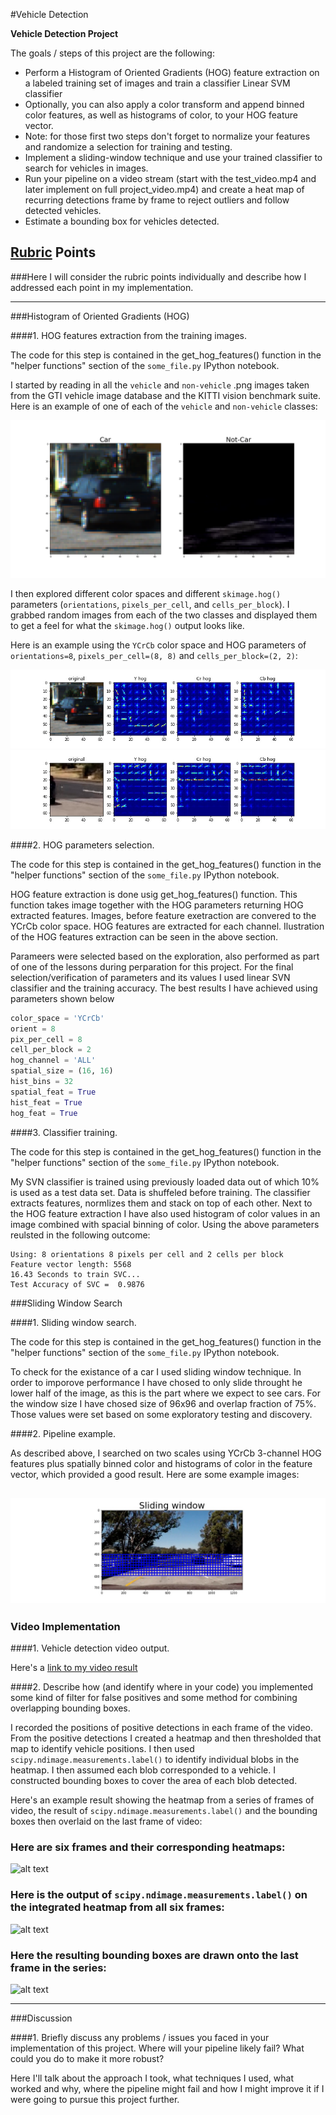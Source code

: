 #Vehicle Detection

**Vehicle Detection Project**

The goals / steps of this project are the following:

* Perform a Histogram of Oriented Gradients (HOG) feature extraction on a labeled training set of images and train a classifier Linear SVM classifier
* Optionally, you can also apply a color transform and append binned color features, as well as histograms of color, to your HOG feature vector. 
* Note: for those first two steps don't forget to normalize your features and randomize a selection for training and testing.
* Implement a sliding-window technique and use your trained classifier to search for vehicles in images.
* Run your pipeline on a video stream (start with the test_video.mp4 and later implement on full project_video.mp4) and create a heat map of recurring detections frame by frame to reject outliers and follow detected vehicles.
* Estimate a bounding box for vehicles detected.

[//]: # (Image References)
[image1]: ./output_images/car_notcar.png
[image2]: ./output_images/HOG_example_car.jpg
[image3]: ./output_images/HOG_example_notcar.jpg
[image4]: ./output_images/slide_window_example.jpg
[image5]: ./examples/bboxes_and_heat.png
[image6]: ./examples/labels_map.png
[image7]: ./examples/output_bboxes.png
[video1]: ./project_video.mp4

## [Rubric](https://review.udacity.com/#!/rubrics/513/view) Points
###Here I will consider the rubric points individually and describe how I addressed each point in my implementation.  

---
###Histogram of Oriented Gradients (HOG)

####1. HOG features extraction from the training images.

The code for this step is contained in the get_hog_features() function in the "helper functions" section of the `some_file.py` IPython notebook.

I started by reading in all the `vehicle` and `non-vehicle` .png images taken from the GTI vehicle image database and the KITTI vision benchmark suite. Here is an example of one of each of the `vehicle` and `non-vehicle` classes:

![alt text][image1]

I then explored different color spaces and different `skimage.hog()` parameters (`orientations`, `pixels_per_cell`, and `cells_per_block`).  I grabbed random images from each of the two classes and displayed them to get a feel for what the `skimage.hog()` output looks like.

Here is an example using the `YCrCb` color space and HOG parameters of `orientations=8`, `pixels_per_cell=(8, 8)` and `cells_per_block=(2, 2)`:


![alt text][image2]
![alt text][image3]

####2. HOG parameters selection.

The code for this step is contained in the get_hog_features() function in the "helper functions" section of the `some_file.py` IPython notebook.

HOG feature extraction is done usig get_hog_features() function. This function takes image together with the HOG parameters returning HOG extracted features. Images, before feature exetraction are convered to the YCrCb color space. HOG features are extracted for each channel. Ilustration of the HOG features extraction can be seen in the above section.

Parameers were selected based on the exploration, also performed as part of one of the lessons during perparation for this project. For the final selection/verification of parameters and its values I used linear SVN classifier and the training accuracy. The best results I have achieved using parameters shown below

```python
color_space = 'YCrCb'
orient = 8
pix_per_cell = 8
cell_per_block = 2
hog_channel = 'ALL'
spatial_size = (16, 16)
hist_bins = 32
spatial_feat = True
hist_feat = True
hog_feat = True
```

####3. Classifier training.

The code for this step is contained in the get_hog_features() function in the "helper functions" section of the `some_file.py` IPython notebook.

My SVN classifier is trained using previously loaded data out of which 10% is used as a test data set. Data is shuffeled before training. The classifier extracts features, normlizes them and stack on top of each other. Next to the HOG feature extraction I have also used histogram of color values in an image combined with spacial binning of color. Using the above parameters reulsted in the following outcome:

```
Using: 8 orientations 8 pixels per cell and 2 cells per block
Feature vector length: 5568
16.43 Seconds to train SVC...
Test Accuracy of SVC =  0.9876
```

###Sliding Window Search

####1. Sliding window search.

The code for this step is contained in the get_hog_features() function in the "helper functions" section of the `some_file.py` IPython notebook.

To check for the existance of a car I used sliding window technique. In order to imporove performance I have chosed to only slide throught he lower half of the image, as this is the part where we expect to see cars. For the window size I have chosed size of 96x96 and overlap fraction of 75%. Those values were set based on some exploratory testing and discovery.

####2. Pipeline example.

As described above, I searched on two scales using YCrCb 3-channel HOG features plus spatially binned color and histograms of color in the feature vector, which provided a good result. Here are some example images:

![alt text][image4]
---

### Video Implementation

####1. Vehicle detection video output.

Here's a [link to my video result](./project_video.mp4)


####2. Describe how (and identify where in your code) you implemented some kind of filter for false positives and some method for combining overlapping bounding boxes.

I recorded the positions of positive detections in each frame of the video.  From the positive detections I created a heatmap and then thresholded that map to identify vehicle positions.  I then used `scipy.ndimage.measurements.label()` to identify individual blobs in the heatmap.  I then assumed each blob corresponded to a vehicle.  I constructed bounding boxes to cover the area of each blob detected.  

Here's an example result showing the heatmap from a series of frames of video, the result of `scipy.ndimage.measurements.label()` and the bounding boxes then overlaid on the last frame of video:

### Here are six frames and their corresponding heatmaps:

![alt text][image5]

### Here is the output of `scipy.ndimage.measurements.label()` on the integrated heatmap from all six frames:
![alt text][image6]

### Here the resulting bounding boxes are drawn onto the last frame in the series:
![alt text][image7]



---

###Discussion

####1. Briefly discuss any problems / issues you faced in your implementation of this project.  Where will your pipeline likely fail?  What could you do to make it more robust?

Here I'll talk about the approach I took, what techniques I used, what worked and why, where the pipeline might fail and how I might improve it if I were going to pursue this project further.  

